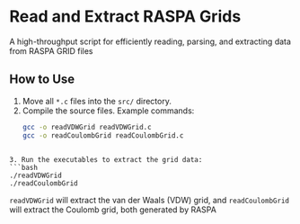 # Read and Extract RASPA Grids
A high-throughput script for efficiently reading, parsing, and extracting data from RASPA GRID files

## How to Use

1. Move all `*.c` files into the `src/` directory.  
2. Compile the source files. Example commands:
   ```bash
   gcc -o readVDWGrid readVDWGrid.c
   gcc -o readCoulombGrid readCoulombGrid.c
  ```

3. Run the executables to extract the grid data:
  ```bash
  ./readVDWGrid
  ./readCoulombGrid
  ```
  `readVDWGrid` will extract the van der Waals (VDW) grid, and `readCoulombGrid` will extract the Coulomb grid, both generated by RASPA

